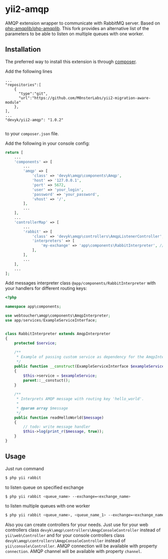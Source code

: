 yii2-amqp
=========

AMQP extension wrapper to communicate with RabbitMQ server. Based on [php-amqplib/php-amqplib](https://github.com/php-amqplib/php-amqplib).
This fork provides an alternative list of the parameters to be able to listen on multiple queues with one worker.

## Installation

The preferred way to install this extension is through [composer](http://getcomposer.org/download/).

Add the following lines

```
...
"repositories":[
    {
      "type":"git",
      "url":"https://github.com/M0nsterLabs/yii2-migration-aware-module"
    },
],
...
"devyk/yii2-amqp": "1.0.2"
  
```

to your `composer.json` file.

Add the following in your console config:

```php
return [
    ...
    'components' => [
        ...
        'amqp' => [
            'class' => 'devyk\amqp\components\Amqp',
            'host' => '127.0.0.1',
            'port' => 5672,
            'user' => 'your_login',
            'password' => 'your_password',
            'vhost' => '/',
        ],
        ...
    ],
    ...
    'controllerMap' => [
        ...
        'rabbit' => [
            'class' => 'devyk\amqp\controllers\AmqpListenerController',
            'interpreters' => [
                'my-exchange' => 'app\components\RabbitInterpreter', // interpreters for each exchange
            ],
        ],
        ...
    ],
    ...
];
```

Add messages interpreter class `@app/components/RabbitInterpreter` with your handlers for different routing keys:

```php
<?php

namespace app\components;

use webtoucher\amqp\components\AmqpInterpreter;
use app/services/ExampleServiceInterface;


class RabbitInterpreter extends AmqpInterpreter
{
    protected $service;
    
    /**
     * Example of passing custom service as dependency for the AmqpInterpreter
     */
    public function __construct(ExampleServiceInterface $exampleService)
    {
        $this->service = $exampleService;
        parent::__constuct();
    }
    
    /**
     * Interprets AMQP message with routing key 'hello_world'.
     *
     * @param array $message
     */
    public function readHelloWorld($message)
    {
        // todo: write message handler
        $this->log(print_r($message, true));
    }
}
```

## Usage

Just run command

```bash
$ php yii rabbit
```

to listen queue on specified exchange

```bash
$ php yii rabbit <queue_name> --exchange=<exchange_name>
```

to listen multiple queues with one worker

```bash
$ php yii rabbit <queue_name>, <queue_name_1> --exchange=<exchange_name>
```

Also you can create controllers for your needs. Just use for your web controllers class
`devyk\amqp\controllers\AmqpConsoleController` instead of `yii\web\Controller` and for your console controllers
class `devyk\amqp\controllers\AmqpConsoleController` instead of `yii\console\Controller`. AMQP connection will be
available with property `connection`. AMQP channel will be available with property `channel`.
